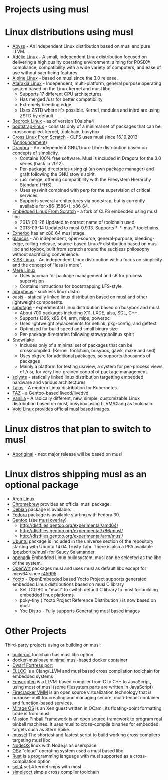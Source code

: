 # Projects using musl

# Linux distributions using musl

- [Abyss] - An independent Linux distribution based on musl and pure LLVM.
- [Adélie Linux] - A small, independent Linux distribution focused on delivering a high quality
  operating environment, aiming for POSIX® compliance, compatibility with a wide variety of
  computers, and ease of use without sacrificing features.
- [Alpine Linux] - based on musl since the 3.0 release.
- [Ataraxia Linux] - Independent, multi-platform, general purpose operating system based on the
  Linux kernel and musl libc.
    - Supports 17 different CPU architectures
    - Has merged /usr for better compatibility
    - Extremely bleeding edge
    - Uses ZSTD where it's possible. Kernel, modules and initrd are using ZSTD by default.
- [Bedrock Linux] - as of version 1.0alpha4
- [bootstrap-linux] - consists only of a minimal set of packages that can be
  crosscompiled. kernel, toolchain, busybox.
- [Cross Linux From Scratch] - CLFS uses musl since 16.10.2013
  ([Announcement][CLFS-announcement])
- [Dragora] - An independent GNU/Linux-Libre distribution based on concepts of simplicity.
    - Contains 100% free software.  Musl is included in Dragora for the 3.0 series (back in 2012).
    - Per-package directories using qi (an own package manager) and graft following the GNU stow's spirit.
    - /usr merge, offering compatibility with the Filesystem Hierarchy Standard (FHS).
    - Uses sysvinit combined with perp for the supervision of critical services.
    - Supports several architectures via bootstrap, but is currently available for x86 (i586+), x86_64.
- [Embedded Linux From Scratch] - a fork of CLFS embedded using musl libc
    - 2013-09-28 Updated to correct name of toolchain used
    - 2013-09-14 Updated to musl-0.9.13. Supports \*-\*-musl\* toolchains.
- [Exherbo] has an x86_64 musl stage.
- [glaucus] - An independent, open-source, general-purpose, bleeding-edge, rolling-release,
  source-based Linux® distribution based on musl libc and toybox, built from scratch around the
  suckless philosophy without sacrificing convenience.
- [KISS Linux] - An independent Linux distribution with a focus on simplicity and the concept of
  "less is more".
- [Mere Linux]
    - Uses pacman for package management and s6 for process supervision
    - Contains instructions for bootstrapping LFS-style
- [morpheus] - suckless linux distro
- [oasis] - statically linked linux distribution based on musl and other lightweight components.
- [sabotage] - experimental Linux distribution based on busybox and musl.
    - About 700 packages including X11, LXDE, alsa, SDL, C++.
    - Supports i386, x86_64, arm, mips, powerpc
    - Uses lightweight replacements for netlink, pkg-config, and gettext
    - Optimized for build speed and small binary size
    - Per-package directories following stow/gobolinux spirit
- [Snowflake]
    - Includes only of a minimal set of packages that can be crosscompiled.
      (Kernel, toolchain, busybox, gawk, make and sed)
    - Uses pkgsrc for additional packages, so supports thousands of packages
    - Mainly a platform for testing usrview, a system for per-process views of
      /usr, for very fine-grained control of package management.
- [solyste] - statically linked linux distribution targetting embedded hardware and various
  architectures
- [Talos] - A modern Linux distribution for Kubernetes.
- [TAZ] - a Gentoo-based livecd/livedvd
- [Vanilla] - A radically different, new, simple, customizable Linux distribution based on musl,
  busybox using LLVM/Clang as toolchain.
- [Void Linux] provides official musl based images.

[Abyss]: https://abyss.run
[Adélie Linux]: https://adelielinux.org
[Alpine Linux]: http://alpinelinux.org/
[Ataraxia Linux]: https://ataraxialinux.github.io/
[Bedrock Linux]: http://bedrocklinux.org/introduction.html
[bootstrap-linux]: https://github.com/pikhq/bootstrap-linux
[CLFS-announcement]: http://openwall.com/lists/musl/2013/10/16/1
[Cross Linux From Scratch]: http://cross-lfs.org/view/clfs-embedded/
[Dragora]: https://dragora.org
[Embedded Linux From Scratch]: http://kanj.github.io/elfs/book/
[Exherbo]: http://www.exherbo.org/
[glaucus]: https://www.glaucuslinux.org/
[KISS Linux]: https://k1sslinux.org/
[Mere Linux]: https://merelinux.org
[morpheus]: http://git.2f30.org/morpheus/
[oasis]: https://github.com/michaelforney/oasis
[sabotage]: http://sabo.xyz/
[Snowflake]: https://github.com/GregorR/snowflake
[solyste]: https://framagit.org/Ypnose/solyste
[Talos]: https://github.com/talos-systems/talos
[TAZ]: https://github.com/Sharrisii/TAZ
[Vanilla]: http://projects.malikania.fr/vanilla
[Void Linux]: https://voidlinux.org/

# Linux distros that plan to switch to musl

- [Aboriginal] - next major release will be based on musl

[Aboriginal]: http://landley.net/aboriginal/

# Linux distros shipping musl as an optional package

- [Arch Linux]
- [Chromebrew] provides an official musl package.
- [Debian] package is available.
- [Fedora] package is available starting with Fedora 30.
- [Gentoo] (see [musl overlay])
    - <http://distfiles.gentoo.org/experimental/amd64/>
    - <http://distfiles.gentoo.org/experimental/x86/musl/>
    - <http://distfiles.gentoo.org/experimental/arm/musl/>
- [Ubuntu] package is included in the universe section of the repository
  starting with Ubuntu 14.04 Trusty Tahr. There is also a PPA available
  (ppa:bortis/musl) for Saucy Salamander.
- [openadk] Embedded Linux buildsystem, musl can be selected as the libc of the
  system.
- [OpenWrt] packages musl and uses musl as default libc except for mips64 since
  [r45995].
- [Yocto] - OpenEmbeeded based Yocto Project supports generated embedded Linux distributions based on musl C library
    - Set TCLIBC = "musl" to switch default C library to musl for building embedded linux platforms
    - poky-tiny ( Yocto Project Reference Distribution ) is now based on musl
    - [Yoe] Distro - Fully supports Generating musl based images

[Arch Linux]: https://www.archlinux.org/
[Chromebrew]: https://skycocker.github.io/chromebrew/
[Debian]: http://packages.debian.org/search?keywords=musl&searchon=names&suite=all&section=all
[Fedora]: https://src.fedoraproject.org/rpms/musl
[Gentoo]: http://www.gentoo.org/
[musl overlay]: https://gitweb.gentoo.org/proj/musl.git
[openadk]: http://openadk.org/
[OpenWrt]: https://openwrt.org/
[r45995]: https://dev.openwrt.org/changeset/45995
[Ubuntu]: http://packages.ubuntu.com/search?keywords=musl&searchon=names&suite=all&section=all
[Yocto]: https://www.yoctoproject.org/
[Yoe]: https://www.yoedistro.org/

# Other Projects

Third-party projects using or building on musl:

- [buildroot] toolchain has musl libc option
- [docker-muslbase] minimal musl-based docker container
- [Dwarf Fortress port]
- [ELLCC] is a Clang/LLVM and musl based cross compilation toolchain for
  embedded systems
- [Emscripten] is a LLVM-based compiler from C to C++ to JavaScript, using most
  of musl (some filesystem parts are written in JavaScript)
- [Firecracker VMM] is an open source virtualization technology that
  is purpose-built for creating and managing secure, multi-tenant
  container and function-based services.
- [Mirage OS] is an Xen guest written in OCaml, its floating-point formatting
  code is from musl.
- [Mission Pinball Framework] is an open source framework to program real
  pinball machines. It uses musl to cross-compile binaries for embedded
  targets such as Stern Spike.
- [mussel] The shortest and fastest script to build working cross compilers targeting musl libc
- [NodeOS] linux with Node.js as userspace
- [OSv] "cloud" operating system used a musl based libc
- [Rust] is a programming language with musl supported as a cross-compilation
  option
- [seL4] seL4 kernel ships with musl
- [simplecct] simple cross compiler toolchain

[buildroot]: http://buildroot.org/
[docker-muslbase]: https://github.com/mwcampbell/docker-muslbase
[Dwarf Fortress port]: http://openwall.com/lists/sabotage/2013/11/01/1
[ELLCC]: http://ellcc.org/
[Emscripten]: http://emscripten.org/
[Firecracker VMM]: https://firecracker-microvm.github.io/
[Mirage OS]: http://www.openmirage.org/
[Mission Pinball Framework]: https://missionpinball.org/
[mussel]: https://github.com/firasuke/mussel
[NodeOS]: https://github.com/NodeOS/NodeOS
[OSv]: https://github.com/cloudius-systems/osv/
[Rust]: http://www.rust-lang.org/
[seL4]: https://github.com/seL4/libmuslc
[simplecct]: https://code.google.com/p/simplecct/
